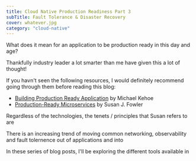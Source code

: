 ```yaml
---
title: Cloud Native Production Readiness Part 3
subTitle: Fault Tolerance & Disaster Recovery
cover: whatever.jpg
category: "cloud-native"
---
```


What does it mean for an application to be production ready in this day and age?

Thankfully industry leader a lot smarter than me have given this a lot of thought!

If you havn't seen the following resources, I would definitely recommend going through them before reading this blog:

- [Building Production Ready Application](https://www.infoq.com/presentations/production-ready-applications/) by Michael Kehoe
- [Production-Ready Microservices](https://www.amazon.com.au/Production-Ready-Microservices-Standardized-Engineering-Organization/dp/1491965975/ref=asc_df_1491965975/?tag=googleshopdsk-22&linkCode=df0&hvadid=341791741598&hvpos=&hvnetw=g&hvrand=11583469740343046994&hvpone=&hvptwo=&hvqmt=&hvdev=c&hvdvcmdl=&hvlocint=&hvlocphy=9071462&hvtargid=pla-504426002607&psc=1) by Susan J. Fowler

Regardless of the technologies, the tenets / principles that Susan refers to are 

There is an increasing trend of moving common networking, observability and fault tolernence out of applications and into 

In these series of blog posts, I'll be exploring the different tools available in
